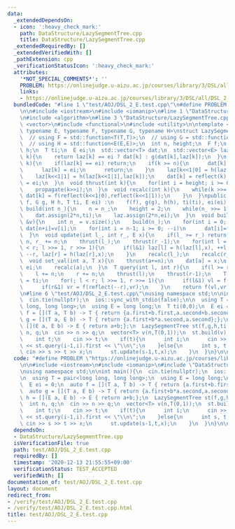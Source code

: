 ```yaml
---
data:
  _extendedDependsOn:
  - icon: ':heavy_check_mark:'
    path: DataStructure/LazySegmentTree.cpp
    title: DataStructure/LazySegmentTree.cpp
  _extendedRequiredBy: []
  _extendedVerifiedWith: []
  _pathExtension: cpp
  _verificationStatusIcon: ':heavy_check_mark:'
  attributes:
    '*NOT_SPECIAL_COMMENTS*': ''
    PROBLEM: https://onlinejudge.u-aizu.ac.jp/courses/library/3/DSL/all/DSL_2_E
    links:
    - https://onlinejudge.u-aizu.ac.jp/courses/library/3/DSL/all/DSL_2_E
  bundledCode: "#line 1 \"test/AOJ/DSL_2_E.test.cpp\"\n#define PROBLEM \"https://onlinejudge.u-aizu.ac.jp/courses/library/3/DSL/all/DSL_2_E\"\
    \n\n#include <iostream>\n#include <iomanip>\n#line 1 \"DataStructure/LazySegmentTree.cpp\"\
    \n#include <algorithm>\n#line 3 \"DataStructure/LazySegmentTree.cpp\"\n#include\
    \ <vector>\n#include <functional>\n#include <utility>\n\ntemplate <typename T,\
    \ typename E, typename F, typename G, typename H>\nstruct LazySegmentTree{\nprivate:\n\
    \  // using F = std::function<T(T,T)>;\n  // using G = std::function<T(T,E)>;\n\
    \  // using H = std::function<E(E,E)>;\n  int n, height;\n  F f;\n  G g;\n  H\
    \ h;\n  T ti;\n  E ei;\n  std::vector<T> dat;\n  std::vector<E> laz;\n  T reflect(int\
    \ k){\n    return laz[k] == ei ? dat[k] : g(dat[k],laz[k]);\n  }\n  void propagate(int\
    \ k){\n    if(laz[k] == ei) return;\n    if(k >= n){\n      dat[k] = reflect(k);\n\
    \      laz[k] = ei;\n      return;\n    }\n    laz[k<<1|0] = h(laz[k<<1|0],laz[k]);\n\
    \    laz[k<<1|1] = h(laz[k<<1|1],laz[k]);\n    dat[k] = reflect(k);\n    laz[k]\
    \ = ei;\n  }\n  void thrust(int k){\n    for(int i = height; i >= 0; --i)\n  \
    \    propagate(k>>i);\n  }\n  void recalc(int k){\n    while(k >>= 1){\n     \
    \ dat[k] = f(reflect(k<<1|0),reflect(k<<1|1));\n    }\n  }\npublic:\n  LazySegmentTree(F\
    \ f, G g, H h, T ti, E ei) :\n    f(f), g(g), h(h), ti(ti), ei(ei) {}\n  void\
    \ build(int n_){\n    n = n_;\n    height = 2;\n    while(n_ >>= 1) ++height;\n\
    \    dat.assign(2*n,ti);\n    laz.assign(2*n,ei);\n  }\n  void build(const std::vector<T>\
    \ &v){\n    int n_ = v.size();\n    build(n_);\n    for(int i = 0; i < n; ++i)\
    \ dat[n+i]=v[i];\n    for(int i = n-1; i >= 0; --i)\n      dat[i]=f(dat[i<<1|0],dat[i<<1|1]);\n\
    \  }\n  void update(int l_, int r_, E x){\n    if(l_ >= r_) return;\n    l_ +=\
    \ n, r_ += n;\n    thrust(l_);\n    thrust(r_-1);\n    for(int l = l_, r = r_;l\
    \ < r; l >>= 1, r >>= 1){\n      if(l&1) laz[l] = h(laz[l],x), ++l;\n      if(r&1)\
    \ --r, laz[r] = h(laz[r],x);\n    }\n    recalc(l_);\n    recalc(r_-1);\n  }\n\
    \  void set_val(int a, T x){\n    thrust(a+=n);\n    dat[a] = x;\n    laz[a] =\
    \ ei;\n    recalc(a);\n  }\n  T query(int l, int r){\n    if(l >= r) return ti;\n\
    \    l += n;\n    r += n;\n    thrust(l);\n    thrust(r-1);\n    T vl = ti, vr\
    \ = ti;\n    for(; l < r; l >>= 1, r >>= 1){\n      if(l&1) vl = f(vl,reflect(l++));\n\
    \      if(r&1) vr = f(reflect(--r),vr);\n    }\n    return f(vl,vr);\n  }\n};\n\
    \n#line 6 \"test/AOJ/DSL_2_E.test.cpp\"\nusing namespace std;\n\nint main(){\n\
    \  cin.tie(nullptr);\n  ios::sync_with_stdio(false);\n\n  using T = pair<long\
    \ long, long long>;\n  using E = long long;\n  T ti(0,0);\n  E ei = 0;\n  auto\
    \ f = [](T a, T b) -> T { return {a.first+b.first,a.second+b.second};};\n  auto\
    \ g = [](T a, E b) -> T { return {a.first+b*a.second,a.second};};\n  auto h =\
    \ [](E a, E b) -> E { return a+b;};\n  LazySegmentTree st(f,g,h,ti,ei);\n  int\
    \ n, q;\n  cin >> n >> q;\n  vector<T> v(n,T(0,1));\n  st.build(v);\n  while(q--){\n\
    \    int t;\n    cin >> t;\n    if(t){\n      int i;\n      cin >> i;\n      cout\
    \ << st.query(i-1,i).first << \"\\n\";\n    }else{\n      int s, t, x;\n     \
    \ cin >> s >> t >> x;\n      st.update(s-1,t,x);\n    }\n  }\n}\n\n"
  code: "#define PROBLEM \"https://onlinejudge.u-aizu.ac.jp/courses/library/3/DSL/all/DSL_2_E\"\
    \n\n#include <iostream>\n#include <iomanip>\n#include \"DataStructure/LazySegmentTree.cpp\"\
    \nusing namespace std;\n\nint main(){\n  cin.tie(nullptr);\n  ios::sync_with_stdio(false);\n\
    \n  using T = pair<long long, long long>;\n  using E = long long;\n  T ti(0,0);\n\
    \  E ei = 0;\n  auto f = [](T a, T b) -> T { return {a.first+b.first,a.second+b.second};};\n\
    \  auto g = [](T a, E b) -> T { return {a.first+b*a.second,a.second};};\n  auto\
    \ h = [](E a, E b) -> E { return a+b;};\n  LazySegmentTree st(f,g,h,ti,ei);\n\
    \  int n, q;\n  cin >> n >> q;\n  vector<T> v(n,T(0,1));\n  st.build(v);\n  while(q--){\n\
    \    int t;\n    cin >> t;\n    if(t){\n      int i;\n      cin >> i;\n      cout\
    \ << st.query(i-1,i).first << \"\\n\";\n    }else{\n      int s, t, x;\n     \
    \ cin >> s >> t >> x;\n      st.update(s-1,t,x);\n    }\n  }\n}\n\n"
  dependsOn:
  - DataStructure/LazySegmentTree.cpp
  isVerificationFile: true
  path: test/AOJ/DSL_2_E.test.cpp
  requiredBy: []
  timestamp: '2020-12-13 21:55:55+09:00'
  verificationStatus: TEST_ACCEPTED
  verifiedWith: []
documentation_of: test/AOJ/DSL_2_E.test.cpp
layout: document
redirect_from:
- /verify/test/AOJ/DSL_2_E.test.cpp
- /verify/test/AOJ/DSL_2_E.test.cpp.html
title: test/AOJ/DSL_2_E.test.cpp
---
```

